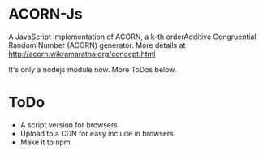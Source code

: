 # ACORN-Js
A JavaScript implementation of ACORN, a k-th orderAdditive Congruential Random Number (ACORN) generator. More details at http://acorn.wikramaratna.org/concept.html

It's only a nodejs module now. More ToDos below.

# ToDo
* A script version for browsers
* Upload to a CDN for easy include in browsers.
* Make it to npm.
